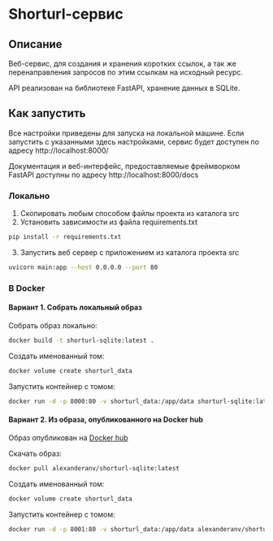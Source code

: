 # Shorturl-сервис

## Описание

Веб-сервис, для создания и хранения коротких ссылок, а так же перенаправления запросов по этим ссылкам на исходный ресурс.

API реализован на библиотеке FastAPI, хранение данных в SQLite.

## Как запустить

Все настройки приведены для запуска на локальной машине.
Если запустить с указанными здесь настройками, сервис будет доступен по адресу http://localhost:8000/

Документация и веб-интерфейс, предоставляемые фреймворком FastAPI доступны по адресу http://localhost:8000/docs

### Локально

1. Скопировать любым способом файлы проекта из каталога src
2. Установить зависимости из файла requirements.txt
```bash
pip install -r requirements.txt
```
3. Запустить веб сервер с приложением из каталога проекта src
```bash
uvicorn main:app --host 0.0.0.0 --port 80
```
### В Docker

#### Вариант 1. Собрать локальный образ

Собрать образ локально:
```bash
docker build -t shorturl-sqlite:latest .
```
Создать именованный том:
```bash
docker volume create shorturl_data
```
Запустить контейнер с томом:
```bash
docker run -d -p 8000:80 -v shorturl_data:/app/data shorturl-sqlite:latest
```

#### Вариант 2. Из образа, опубликованного на Docker hub

Образ опубликован на [Docker hub](https://hub.docker.com/repository/docker/alexanderanv/shorturl-sqlite)

Скачать образ:
```bash
docker pull alexanderanv/shorturl-sqlite:latest
```
Создать именованный том:
```bash
docker volume create shorturl_data
```

Запустить контейнер с томом:
```bash
docker run -d -p 8001:80 -v shorturl_data:/app/data alexanderanv/shorturl-sqlite:latest
```

